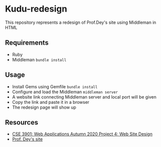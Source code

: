 # Kudu-redesign
This repository represents a redesign of Prof.Dey's site using Middleman in HTML
## Requirements
* Ruby
* Middleman `bundle install`
## Usage
* Install Gems using Gemfile `bundle install`
* Configure and load the Middleman `middleman server`
* A website link connecting Middleman server and local port will be given
* Copy the link and paste it in a browser
* The redesign page will show up
## Resources
* [CSE 3901: Web Applications Autumn 2020 Project 4: Web Site Design](http://web.cse.ohio-state.edu/~joseph.97/courses/3901/labs/project4.html)
* [Prof. Dey's site](http://web.cse.ohio-state.edu/~dey.8/)
